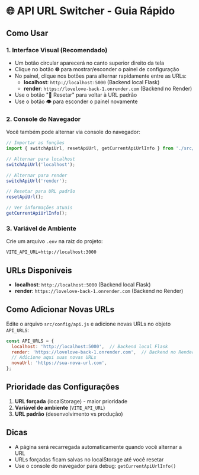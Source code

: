 # 🌐 API URL Switcher - Guia Rápido

## Como Usar

### 1. Interface Visual (Recomendado)
- Um botão circular aparecerá no canto superior direito da tela
- Clique no botão **🌐** para mostrar/esconder o painel de configuração
- No painel, clique nos botões para alternar rapidamente entre as URLs:
  - **localhost**: `http://localhost:5000` (Backend local Flask)
  - **render**: `https://lovelove-back-1.onrender.com` (Backend no Render)
- Use o botão "🔄 Resetar" para voltar à URL padrão
- Use o botão **👁️** para esconder o painel novamente

### 2. Console do Navegador
Você também pode alternar via console do navegador:

```javascript
// Importar as funções
import { switchApiUrl, resetApiUrl, getCurrentApiUrlInfo } from './src/config/api';

// Alternar para localhost
switchApiUrl('localhost');

// Alternar para render
switchApiUrl('render');

// Resetar para URL padrão
resetApiUrl();

// Ver informações atuais
getCurrentApiUrlInfo();
```

### 3. Variável de Ambiente
Crie um arquivo `.env` na raiz do projeto:

```env
VITE_API_URL=http://localhost:3000
```

## URLs Disponíveis

- **localhost**: `http://localhost:5000` (Backend local Flask)
- **render**: `https://lovelove-back-1.onrender.com` (Backend no Render)

## Como Adicionar Novas URLs

Edite o arquivo `src/config/api.js` e adicione novas URLs no objeto `API_URLS`:

```javascript
const API_URLS = {
  localhost: 'http://localhost:5000',  // Backend local Flask
  render: 'https://lovelove-back-1.onrender.com',  // Backend no Render
  // Adicione aqui suas novas URLs
  novaUrl: 'https://sua-nova-url.com',
};
```

## Prioridade das Configurações

1. **URL forçada** (localStorage) - maior prioridade
2. **Variável de ambiente** (`VITE_API_URL`)
3. **URL padrão** (desenvolvimento vs produção)

## Dicas

- A página será recarregada automaticamente quando você alternar a URL
- URLs forçadas ficam salvas no localStorage até você resetar
- Use o console do navegador para debug: `getCurrentApiUrlInfo()`
